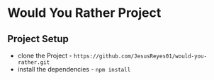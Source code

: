 # Would You Rather Project

## Project Setup
* clone the Project - `https://github.com/JesusReyes01/would-you-rather.git`
* install the dependencies - `npm install`


